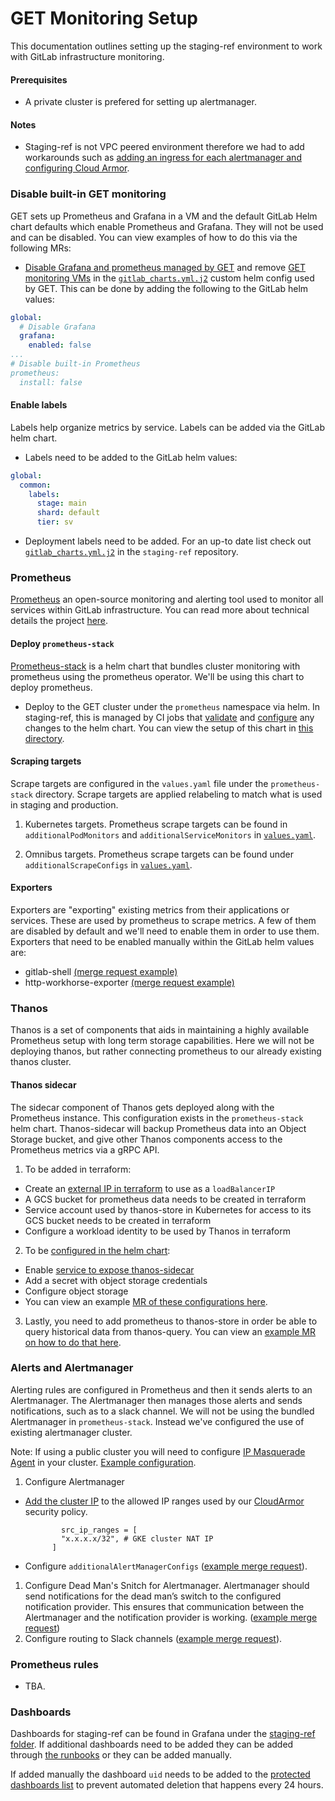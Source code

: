 # GET Monitoring Setup

This documentation outlines setting up the staging-ref environment to work with GitLab infrastructure monitoring.

#### Prerequisites

* A private cluster is prefered for setting up alertmanager.

#### Notes

* Staging-ref is not VPC peered environment therefore we had to add workarounds such as [adding an ingress for each alertmanager and configuring Cloud Armor](https://gitlab.com/gitlab-com/gl-infra/k8s-workloads/gitlab-helmfiles/-/merge_requests/551).

### Disable built-in GET monitoring

GET sets up Prometheus and Grafana in a VM and the default GitLab Helm chart defaults which enable Prometheus and Grafana. They will not be used and can be disabled. You can view examples of how to do this via the following MRs:

* [Disable Grafana and prometheus managed by GET](https://gitlab.com/gitlab-org/quality/gitlab-environment-toolkit-configs/staging-ref/-/merge_requests/9/diffs) and remove [GET monitoring VMs](https://gitlab.com/gitlab-org/quality/gitlab-environment-toolkit-configs/staging-ref/-/merge_requests/43) in the [`gitlab_charts.yml.j2`](https://gitlab.com/gitlab-org/quality/gitlab-environment-toolkit-configs/staging-ref/-/blob/main/3k_hybrid_geo/ansible/us-east1/files/gitlab_configs/gitlab_charts.yml.j2) custom helm config used by GET. This can be done by adding the following to the GitLab helm values:

 ```yaml
 global:
   # Disable Grafana
   grafana:
     enabled: false
 ...
 # Disable built-in Prometheus
 prometheus:
   install: false
 ```

#### Enable labels

Labels help organize metrics by service. Labels can be added via the GitLab helm chart.

* Labels need to be added to the GitLab helm values:

 ```yaml
 global:
   common:
     labels:
       stage: main
       shard: default
       tier: sv
 ```

* Deployment labels need to be added. For an up-to date list check out [`gitlab_charts.yml.j2`](https://gitlab.com/gitlab-org/quality/gitlab-environment-toolkit-configs/staging-ref/-/blob/main/3k_hybrid_geo/ansible/us-east1/files/gitlab_configs/gitlab_charts.yml.j2) in the `staging-ref` repository.

### Prometheus

[Prometheus](https://prometheus.io/docs/introduction/overview/) an open-source monitoring and alerting tool used to monitor all services within GitLab infrastructure. You can read more about technical details the project [here](https://prometheus.io/docs/introduction/overview/).

#### Deploy `prometheus-stack`

[Prometheus-stack](https://gitlab.com/gitlab-org/quality/gitlab-environment-toolkit-configs/staging-ref/-/tree/main/3k_hybrid_geo/ansible/us-east1/helm/prometheus-stack) is a helm chart that bundles cluster monitoring with prometheus using the prometheus operator. We'll be using this chart to deploy prometheus.

* Deploy to the GET cluster under the `prometheus` namespace via helm. In staging-ref, this is managed by CI jobs that [validate](https://gitlab.com/gitlab-org/quality/gitlab-environment-toolkit-configs/staging-ref/-/blob/2005cbcc49034513111dd3f9ed842bfba5e9dcc2/.gitlab-ci.yml#L24-37) and [configure](https://gitlab.com/gitlab-org/quality/gitlab-environment-toolkit-configs/staging-ref/-/blob/2005cbcc49034513111dd3f9ed842bfba5e9dcc2/.gitlab-ci.yml#L139-145) any changes to the helm chart. You can view the setup of this chart in [this directory](https://gitlab.com/gitlab-org/quality/gitlab-environment-toolkit-configs/staging-ref/-/tree/main/3k_hybrid_geo/ansible/us-east1/helm/prometheus-stack).

#### Scraping targets

Scrape targets are configured in the `values.yaml` file under the `prometheus-stack` directory. Scrape targets are applied relabeling to match what is used in staging and production.

1. Kubernetes targets. Prometheus scrape targets can be found in `additionalPodMonitors` and `additionalServiceMonitors` in [`values.yaml`](https://gitlab.com/gitlab-org/quality/gitlab-environment-toolkit-configs/staging-ref/-/blob/main/3k_hybrid_geo/ansible/us-east1/helm/prometheus-stack/values.yaml).

2. Omnibus targets. Prometheus scrape targets can be found under `additionalScrapeConfigs` in [`values.yaml`](https://gitlab.com/gitlab-org/quality/gitlab-environment-toolkit-configs/staging-ref/-/blob/main/3k_hybrid_geo/ansible/us-east1/helm/prometheus-stack/values.yaml).

#### Exporters

Exporters are "exporting" existing metrics from their applications or services. These are used by prometheus to scrape metrics. A few of them are disabled by default and we'll need to enable them in order to use them. Exporters that need to be enabled manually within the GitLab helm values are:

* gitlab-shell [(merge request example)](https://gitlab.com/gitlab-org/quality/gitlab-environment-toolkit-configs/staging-ref/-/commit/bb55ac754f937f07eabd6ec3d108094630c4c648)
* http-workhorse-exporter [(merge request example)](https://gitlab.com/gitlab-org/quality/gitlab-environment-toolkit-configs/staging-ref/-/commit/05b590a610f0853f6eaac567c0a31288d614005f)

### Thanos

Thanos is a set of components that aids in maintaining a highly available Prometheus setup with long term storage capabilities. Here we will not be deploying thanos, but rather connecting prometheus to our already existing thanos cluster.

#### Thanos sidecar

The sidecar component of Thanos gets deployed along with the Prometheus instance.  This configuration exists in the `prometheus-stack` helm chart. Thanos-sidecar will backup Prometheus data into an Object Storage bucket, and give other Thanos components access to the Prometheus metrics via a gRPC API.

1. To be added in terraform:

* Create an [external IP in terraform](https://gitlab.com/gitlab-org/quality/gitlab-environment-toolkit-configs/staging-ref/-/blob/main/3k_hybrid_geo/terraform/us-east1/prometheus.tf#L7-11) to use as a `loadBalancerIP`
* A GCS bucket for prometheus data needs to be created in terraform
* Service account used by thanos-store in Kubernetes for access to its GCS bucket needs to be created in terraform
* Configure a workload identity to be used by Thanos in terraform

2. To be [configured in the helm chart](https://github.com/prometheus-operator/prometheus-operator/blob/main/Documentation/thanos.md#configuring-thanos-object-storage):

* Enable [service to expose thanos-sidecar](https://gitlab.com/gitlab-org/quality/gitlab-environment-toolkit-configs/staging-ref/-/blob/main/3k_hybrid_geo/ansible/us-east1/helm/prometheus-stack/values.yaml#L441-446)
* Add a secret with object storage credentials
* Configure object storage
* You can view an example [MR of these configurations here](https://gitlab.com/gitlab-org/quality/gitlab-environment-toolkit-configs/staging-ref/-/commit/60de8961c4d073afd5f5bbbf450c1584f4b898e4).

3. Lastly, you need to add prometheus to thanos-store in order be able to query historical data from thanos-query. You can view an [example MR on how to do that here](https://gitlab.com/gitlab-com/gl-infra/k8s-workloads/tanka-deployments/-/merge_requests/303/diffs).

### Alerts and Alertmanager

Alerting rules are configured in Prometheus and then it sends alerts to an Alertmanager. The Alertmanager then manages those alerts and sends notifications, such as to a slack channel. We will not be using the bundled Alertmanager in `prometheus-stack`. Instead we've configured the use of existing alertmanager cluster.

Note: If using a public cluster you will need to configure [IP Masquerade Agent](https://kubernetes.io/docs/tasks/administer-cluster/ip-masq-agent/#ip-masquerade-agent-user-guide) in your cluster. [Example configuration](https://gitlab.com/gitlab-org/quality/gitlab-environment-toolkit-configs/staging-ref/-/tree/main/3k_hybrid_geo/ansible/us-east1/helm/ip-masq-agent).

1. Configure Alertmanager

* [Add the cluster IP](https://ops.gitlab.net/gitlab-com/gl-infra/config-mgmt/-/blob/74a38839b57d326a0ff8ffdf86f61a803890adc5/environments/ops/main.tf#L1294-1296) to the allowed IP ranges used by our [CloudArmor](https://cloud.google.com/armor/docs/configure-security-policies) security policy.

  ```
          src_ip_ranges = [
          "x.x.x.x/32", # GKE cluster NAT IP
        ]

  ```

* Configure `additionalAlertManagerConfigs` ([example merge request](https://gitlab.com/gitlab-org/quality/gitlab-environment-toolkit-configs/staging-ref/-/merge_requests/42/diffs)).

1. Configure Dead Man's Snitch for Alertmanager. Alertmanager should send notifications for the dead man’s switch to the configured notification provider. This ensures that communication between the Alertmanager and the notification provider is working. ([example merge request](https://gitlab.com/gitlab-com/runbooks/-/merge_requests/4287))
1. Configure routing to Slack channels ([example merge request](https://gitlab.com/gitlab-com/runbooks/-/merge_requests/4281/diffs)).

### Prometheus rules

* TBA.

### Dashboards

Dashboards for staging-ref can be found in Grafana under the [staging-ref folder](https://dashboards.gitlab.net/d/Fyic5Wanz/server-performance?orgId=1). If additional dashboards need to be added they can be added through [the runbooks](https://gitlab.com/gitlab-com/runbooks/-/tree/master/dashboards) or they can be added manually.

If added manually the dashboard `uid` needs to be added to the [protected dashboards list](https://gitlab.com/gitlab-com/runbooks/-/blob/9a4b5c8bc68da6f28bda37c4e30b2bcae499bc9a/dashboards/protected-grafana-dashboards.jsonnet#L50) to prevent automated deletion that happens every 24 hours.
